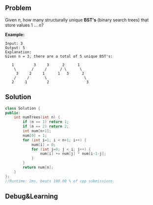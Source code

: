 ## Problem

Given *n*, how many structurally unique **BST's** (binary search trees) that store values 1 ... *n*?

**Example:**

```
Input: 3
Output: 5
Explanation:
Given n = 3, there are a total of 5 unique BST's:

   1         3     3      2      1
    \       /     /      / \      \
     3     2     1      1   3      2
    /     /       \                 \
   2     1         2                 3
```



## Solution

```cpp
class Solution {
public:
    int numTrees(int n) {
        if (n == 1) return 1;
        if (n == 2) return 2;
        int num[n+1];
        num[0] = 1;
        for (int i=1; i < n+1; i++) {
            num[i] = 0;
            for (int j=0; j < i; j++) {
                num[i] += num[j] * num[i-1-j];
            }
        }
        return num[n];
    }
};
//Runtime: 2ms, beats 100.00 % of cpp submissions.
```





## Debug&Learning



